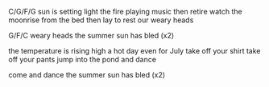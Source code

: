 C/G/F/G
sun is setting light the fire
playing music then retire
watch the moonrise from the bed
then lay to rest our weary heads

G/F/C
weary heads
the summer sun has bled (x2)

the temperature is rising high
a hot day even for July
take off your shirt take off your pants
jump into the pond and dance

come and dance
the summer sun has bled (x2)
